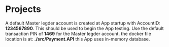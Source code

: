 # Projects
A default Master legder account is created at App startup with AccountID: **1234567890**. This should be used to begin the App testing. 
Use the default transaction PIN of **1469** for the Master legder account.
the docker file location is at: **./src/Payment.API**
this App uses in-memory database.
